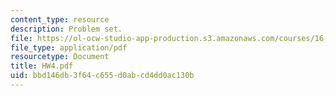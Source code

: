 ```yaml
---
content_type: resource
description: Problem set.
file: https://ol-ocw-studio-app-production.s3.amazonaws.com/courses/16-30-estimation-and-control-of-aerospace-systems-spring-2004/bbd146db3f64c655d0abcd4dd0ac130b_HW4.pdf
file_type: application/pdf
resourcetype: Document
title: HW4.pdf
uid: bbd146db-3f64-c655-d0ab-cd4dd0ac130b
---
```

